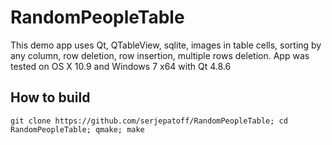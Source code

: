 RandomPeopleTable
=================

This demo app uses Qt, QTableView, sqlite, images in table cells, sorting by any column, row deletion, row insertion, multiple rows deletion.
App was tested on OS X 10.9 and Windows 7 x64 with Qt 4.8.6

How to build
------------
```shell
git clone https://github.com/serjepatoff/RandomPeopleTable; cd RandomPeopleTable; qmake; make
```